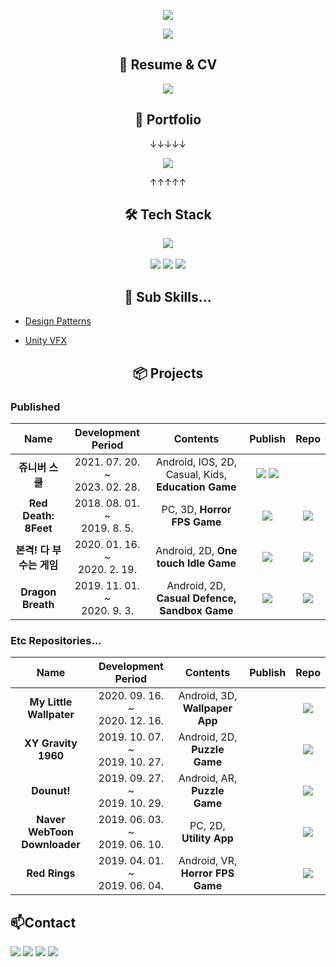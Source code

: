 <p align="center"> <img src="https://user-images.githubusercontent.com/1351568/106020240-e5eacb00-6106-11eb-8e8c-1a49410dbf18.png"> </p>

<p align="center"> <img src="https://komarev.com/ghpvc/?username=dhtpdud&style=for-the-badge&color=yellow"> </p>

<h2 align="center">📝 Resume & CV</h2>

<p align="center"> <a href="https://www.notion.so/b5a2bded71c04469acdd1852feee8872"> <img src="https://img.shields.io/badge/Notion-000000?style=for-the-badge&logo=notion&logoColor=white"> </a> </p> 

<h2 align="center">💼 Portfolio</h2>
<p align="center">
↓↓↓↓↓
</p>

<p align="center"> <a href="https://1drv.ms/b/s!AjfJl4BDGSI2vXKiMYyvF5BwdaKB?e=8cL4m4"> <img src="https://img.shields.io/badge/OneDrive-0078D4?style=for-the-badge&logo=microsoft&logoColor=white"></a></p>

<p align="center">
↑↑↑↑↑
</p>
<h2 align="center">🛠 Tech Stack</h2>
<p align="center">
<img src="https://img.shields.io/badge/Unity-000000?style=for-the-badge&logo=Unity&logoColor=white">
<br>
<br>
<img src="https://img.shields.io/badge/C Sharp-239120?style=for-the-badge&logo=C#&logoColor=white">
<img src="https://img.shields.io/badge/Java-007396?style=for-the-badge&logo=Java&logoColor=white">
<img src="https://img.shields.io/badge/Python-3776AB?style=for-the-badge&logo=Python&logoColor=white">
</p>

<h2 align="center">📖 Sub Skills...</h2>

- [Design Patterns](https://github.com/dhtpdud/DesignPatternStudy/wiki)
<!--
  - <img src="https://user-images.githubusercontent.com/1351568/106151390-a59b5380-61bf-11eb-864b-59bf0b2202c8.jpg"  width="100">
-->
- [Unity VFX](https://gitlab.com/dhtpdud528/unityvfxstudy)
<!--
  - <img src="https://user-images.githubusercontent.com/1351568/106151037-46d5da00-61bf-11eb-9dd2-7308ad13a26e.gif"  width="100">
-->

<h2 align="center">📦 Projects</h2>

### Published
|         Name         |   Development Period    |             Contents             | Publish | Repo |
| :------------------: | :---------------------: | :------------------------------: | :-----: | :--: |
| **쥬니버 스쿨**  | 2021. 07. 20. ~<br> 2023. 02. 28.  |     Android, IOS, 2D, Casual, Kids, **Education Game**      |[<img src="https://img.shields.io/badge/App Store-0D96F6?style=for-the-badge&logo=appstore&logoColor=white">](https://apps.apple.com/kr/app/%EC%A5%AC%EB%8B%88%EB%B2%84%EC%8A%A4%EC%BF%A8-%ED%82%A4%EC%A6%88-%EC%88%98%ED%95%99-%EC%BD%94%EB%94%A9-%EB%85%BC%EB%A6%AC-%EA%B5%90%EC%9C%A1/id1582434425)  [<img src="https://img.shields.io/badge/Google Play-414141?style=for-the-badge&logo=googleplay&logoColor=white">](https://play.google.com/store/apps/details?id=com.nts.edu4k&hl=ko&gl=US)||
|   **Red Death: 8Feet**   | 2018. 08. 01. ~<br> 2019. 8. 5.  |     PC, 3D, **Horror FPS Game**      |[<img src="https://img.shields.io/badge/Steam-000000?style=for-the-badge&logo=Steam&logoColor=white">](https://store.steampowered.com/app/1087610/Red_Death_8Feet/?l=koreana)|[<img src="https://img.shields.io/badge/GitLab-FCA121?style=for-the-badge&logo=GitLab&logoColor=white">](https://gitlab.com/dhtpdud528/reddeath_8feet)|
| **본격! 다 부수는 게임** | 2020. 01. 16. ~<br> 2020. 2. 19. | Android, 2D, **One touch Idle Game** |[<img src="https://img.shields.io/badge/Google Play-414141?style=for-the-badge&logo=googleplay&logoColor=white">](https://play.google.com/store/apps/details?id=com.ec_h.buildingdestroyer&hl=ko)|[<img src="https://img.shields.io/badge/GitLab-FCA121?style=for-the-badge&logo=GitLab&logoColor=white">](https://gitlab.com/dhtpdud528/blockdestroyer)|
|    **Dragon Breath**     | 2019. 11. 01. ~<br> 2020. 9. 3. | Android, 2D, **Casual Defence, Sandbox Game** |[<img src="https://img.shields.io/badge/Google Play-414141?style=for-the-badge&logo=googleplay&logoColor=white">](https://play.google.com/store/apps/details?id=com.vg.dragonbreath&hl=ko)|[<img src="https://img.shields.io/badge/GitLab-FCA121?style=for-the-badge&logo=GitLab&logoColor=white">](https://gitlab.com/dhtpdud528/project_dragon)|

### Etc Repositories...
|         Name         |   Development Period    |             Contents             | Publish | Repo |
| :------------------: | :---------------------: | :------------------------------: | :-----: | :--: |
| **My Little Wallpater**  | 2020. 09. 16. ~<br> 2020. 12. 16.  |     Android, 3D, **Wallpaper App**      |        |[<img src="https://img.shields.io/badge/Azure-0078D7?style=for-the-badge&logo=Azure&logoColor=white">](https://dev.azure.com/OhSeyoung/_git/My%20Little%20Wallpaper)|
|   **XY Gravity 1960**    | 2019. 10. 07. ~<br> 2019. 10. 27. | Android, 2D, **Puzzle Game** |        |[<img src="https://img.shields.io/badge/GitLab-FCA121?style=for-the-badge&logo=GitLab&logoColor=white">](https://gitlab.com/dhtpdud528/xygravity1960)|
|        **Dounut!**       | 2019. 09. 27. ~<br> 2019. 10. 29. | Android, AR, **Puzzle Game**  |        |[<img src="https://img.shields.io/badge/GitLab-FCA121?style=for-the-badge&logo=GitLab&logoColor=white">](https://gitlab.com/dhtpdud528/hallym_arproject)|
|**Naver WebToon Downloader**| 2019. 06. 03. ~<br> 2019. 06. 10. | PC, 2D, **Utility App** |        |[<img src="https://img.shields.io/badge/GitLab-FCA121?style=for-the-badge&logo=GitLab&logoColor=white">](https://gitlab.com/dhtpdud528/naverweptoondownloader)|
|      **Red Rings**       | 2019. 04. 01. ~<br> 2019. 06. 04.  |     Android, VR, **Horror FPS Game**      |        |[<img src="https://img.shields.io/badge/GitLab-FCA121?style=for-the-badge&logo=GitLab&logoColor=white">](https://gitlab.com/dhtpdud528/hallym_vrproject)|

## 📫Contact
[<img src="https://img.shields.io/badge/Gmail-EA4335?style=for-the-badge&logo=Gmail&logoColor=white">](mailto:dhtpdud528@gmail.com)
[<img src="https://img.shields.io/badge/YouTube-FF0000?style=for-the-badge&logo=YouTube&logoColor=white">](https://www.youtube.com/user/dhtpdud528)
[<img src="https://img.shields.io/badge/Kakao-FFCD00?style=for-the-badge&logo=Kakao&logoColor=white">](https://open.kakao.com/me/GDVG)
[<img src="https://img.shields.io/badge/GitLab-FCA121?style=for-the-badge&logo=GitLab&logoColor=white">](https://gitlab.com/dhtpdud528)

<!--
**dhtpdud/dhtpdud** is a ✨ _special_ ✨ repository because its `README.md` (this file) appears on your GitHub profile.

Here are some ideas to get you started:

- 🔭 I’m currently working on ...
- 🌱 I’m currently learning ...
- 👯 I’m looking to collaborate on ...
- 🤔 I’m looking for help with ...
- 💬 Ask me about ...
- 📫 How to reach me: ...
- 😄 Pronouns: ...
- ⚡ Fun fact: ...
-->
